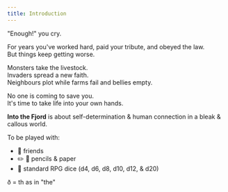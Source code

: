 ```yaml
---
title: Introduction
---
```


"Enough!" you cry.

For years you've worked hard, paid your tribute, and obeyed the law.  
But things keep getting worse.

Monsters take the livestock.  
Invaders spread a new faith.  
Neighbours plot while farms fail and bellies empty.

No one is coming to save you.  
It's time to take life into your own hands.

**Into the Fjord** is about self-determination & human connection in a bleak &
callous world.

To be played with:

-   👥 friends
-   ✏️ 📄 pencils & paper
-   🎲 standard RPG dice (d4, d6, d8, d10, d12, & d20)

ð = th as in "the"
